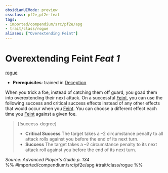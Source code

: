 ```yaml
---
obsidianUIMode: preview
cssclass: pf2e,pf2e-feat
tags:
- imported/compendium/src/pf2e/apg
- trait/class/rogue
aliases: ["Overextending Feint"]
---
```

# Overextending Feint  *Feat 1*  
[rogue](rules/traits/rogue.md)  

- **Prerequisites**: trained in [Deception](../skills.md#Deception)

When you trick a foe, instead of catching them off guard, you goad them into overextending their next attack. On a successful [Feint](feint.md), you can use the following success and critical success effects instead of any other effects that would occur when you [Feint](feint.md). You can choose a different effect each time you [Feint](feint.md) against a given foe.

> [!success-degree] 
> - **Critical Success** The target takes a –2 circumstance penalty to all attack rolls against you before the end of its next turn.
> - **Success** The target takes a –2 circumstance penalty to its next attack roll against you before the end of its next turn.

*Source: Advanced Player's Guide p. 134*  
%% #imported/compendium/src/pf2e/apg #trait/class/rogue %%